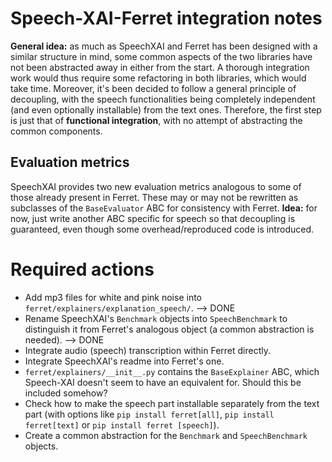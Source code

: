 # Speech-XAI-Ferret integration notes

**General idea:** as much as SpeechXAI and Ferret has been designed with a similar structure in mind, some common aspects of the two libraries have not been abstracted away in either from the start. A thorough integration work would thus require some refactoring in both libraries, which would take time. Moreover, it's been decided to follow a general principle of decoupling, with the speech functionalities being completely independent (and even optionally installable) from the text ones. Therefore, the first step is just that of **functional integration**, with no attempt of abstracting the common components.

## Evaluation metrics

SpeechXAI provides two new evaluation metrics analogous to some of those already present in Ferret. These may or may not be rewritten as subclasses of the `BaseEvaluator` ABC for consistency with Ferret. **Idea:** for now, just write another ABC specific for speech so that decoupling is guaranteed, even though some overhead/reproduced code is introduced.

# Required actions

- Add mp3 files for white and pink noise into `ferret/explainers/explanation_speech/`. --> DONE
- Rename SpeechXAI's `Benchmark` objects into `SpeechBenchmark` to distinguish it from Ferret's analogous object (a common abstraction is needed). --> DONE
- Integrate audio (speech) transcription within Ferret directly.
- Integrate SpeechXAI's readme into Ferret's one.
- `ferret/explainers/__init__.py` contains the `BaseExplainer` ABC, which Speech-XAI doesn't seem to have an equivalent for. Should this be included somehow?
- Check how to make the speech part installable separately from the text part (with options like `pip install ferret[all]`, `pip install ferret[text]` or `pip install ferret [speech]`).
- Create a common abstraction for the `Benchmark` and `SpeechBenchmark` objects.
